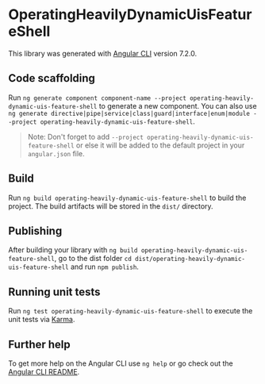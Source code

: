 # OperatingHeavilyDynamicUisFeatureShell

This library was generated with [Angular CLI](https://github.com/angular/angular-cli) version 7.2.0.

## Code scaffolding

Run `ng generate component component-name --project operating-heavily-dynamic-uis-feature-shell` to generate a new component. You can also use `ng generate directive|pipe|service|class|guard|interface|enum|module --project operating-heavily-dynamic-uis-feature-shell`.

> Note: Don't forget to add `--project operating-heavily-dynamic-uis-feature-shell` or else it will be added to the default project in your `angular.json` file.

## Build

Run `ng build operating-heavily-dynamic-uis-feature-shell` to build the project. The build artifacts will be stored in the `dist/` directory.

## Publishing

After building your library with `ng build operating-heavily-dynamic-uis-feature-shell`, go to the dist folder `cd dist/operating-heavily-dynamic-uis-feature-shell` and run `npm publish`.

## Running unit tests

Run `ng test operating-heavily-dynamic-uis-feature-shell` to execute the unit tests via [Karma](https://karma-runner.github.io).

## Further help

To get more help on the Angular CLI use `ng help` or go check out the [Angular CLI README](https://github.com/angular/angular-cli/blob/master/README.md).
